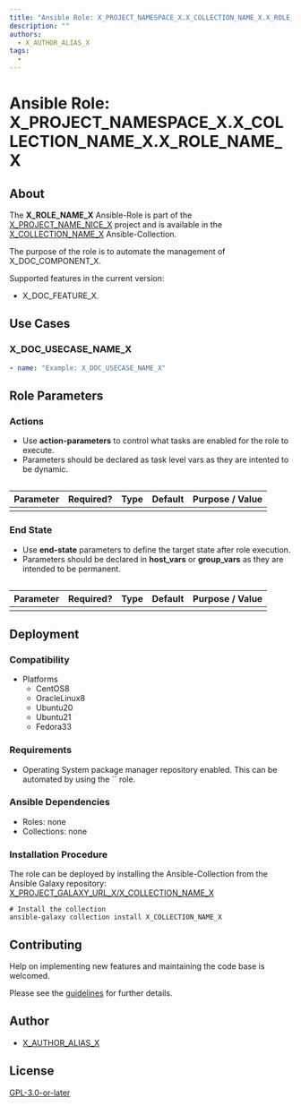 ```yaml
---
title: "Ansible Role: X_PROJECT_NAMESPACE_X.X_COLLECTION_NAME_X.X_ROLE_NAME_X"
description: ""
authors:
  - X_AUTHOR_ALIAS_X
tags:
  - 
---
```


# Ansible Role: X_PROJECT_NAMESPACE_X.X_COLLECTION_NAME_X.X_ROLE_NAME_X

## About

The **X_ROLE_NAME_X** Ansible-Role is part of the [X_PROJECT_NAME_NICE_X](X_PROJECT_GIT_URL_X) project and is available in the [X_COLLECTION_NAME_X](../collections/X_COLLECTION_NAME_X.md) Ansible-Collection.

The purpose of the role is to automate the management of X_DOC_COMPONENT_X.

Supported features in the current version:

- X_DOC_FEATURE_X.

## Use Cases

### X_DOC_USECASE_NAME_X

```yaml
- name: "Example: X_DOC_USECASE_NAME_X"
```

## Role Parameters

### Actions

- Use **action-parameters** to control what tasks are enabled for the role to execute.
- Parameters should be declared as task level vars as they are intented to be dynamic.

```yaml

```

| Parameter | Required? | Type | Default | Purpose / Value |
| --------- | --------- | ---- | ------- | --------------- |
|           |           |      |         |                 |

### End State

- Use **end-state** parameters to define the target state after role execution.
- Parameters should be declared in **host_vars** or **group_vars** as they are intended to be permanent.

```yaml

```

| Parameter | Required? | Type | Default | Purpose / Value |
| --------- | --------- | ---- | ------- | --------------- |
|           |           |      |         |                 |

## Deployment

### Compatibility

- Platforms
  - CentOS8
  - OracleLinux8
  - Ubuntu20
  - Ubuntu21
  - Fedora33

### Requirements

- Operating System package manager repository enabled. This can be automated by using the `` role.

### Ansible Dependencies

- Roles: none
- Collections: none

### Installation Procedure

The role can be deployed by installing the Ansible-Collection from the Ansible Galaxy repository: [X_PROJECT_GALAXY_URL_X/X_COLLECTION_NAME_X](X_PROJECT_GALAXY_URL_X/X_COLLECTION_NAME_X)

```shell
# Install the collection
ansible-galaxy collection install X_COLLECTION_NAME_X
```

## Contributing

Help on implementing new features and maintaining the code base is welcomed.

Please see the [guidelines](X_PROJECT_GUILDELINES_URL_X) for further details.

## Author

- [X_AUTHOR_ALIAS_X](X_AUTHOR_GIT_PROFILE_X)

## License

[GPL-3.0-or-later](https://www.gnu.org/licenses/gpl-3.0.txt)
